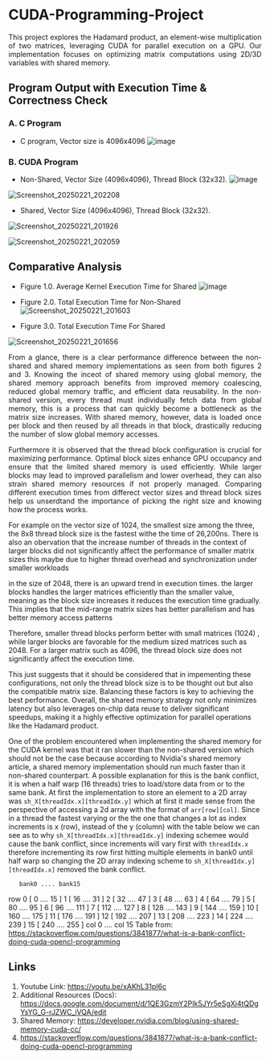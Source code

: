 # CUDA-Programming-Project
<p align="justify">
This project explores the Hadamard product, an element-wise multiplication of two matrices, leveraging CUDA for parallel execution on a GPU. Our implementation focuses on optimizing matrix computations using 2D/3D variables with shared memory.
</p>


## Program Output with Execution Time & Correctness Check 
### A. C Program
- C program, Vector size is 4096x4096
![image](https://github.com/user-attachments/assets/b51a50e4-cb93-427a-b3e5-092291f81006)

### B. CUDA Program 
- Non-Shared, Vector Size (4096x4096), Thread Block (32x32).
![image](https://github.com/user-attachments/assets/cc6ad8df-2c77-4a88-9be0-79c42d73103d)

![Screenshot_20250221_202208](https://github.com/user-attachments/assets/af359fc9-83c9-45fc-b6bc-b5664f9fbd4d)

- Shared, Vector Size (4096x4096), Thread Block (32x32).

![Screenshot_20250221_201926](https://github.com/user-attachments/assets/d509352b-42f1-4ab9-9c1a-a81e6208452a)

![Screenshot_20250221_202059](https://github.com/user-attachments/assets/5b9bc016-a1b9-4d13-93af-f40c084ea22d)



## Comparative Analysis

- Figure 1.0. Average Kernel Execution Time for Shared 
![image](https://github.com/user-attachments/assets/05f942e1-4ad5-4670-a872-7d6244136bab)



- Figure 2.0. Total Execution Time for Non-Shared  
![Screenshot_20250221_201603](https://github.com/user-attachments/assets/54643eb2-1d41-47d0-903f-82f19f5177e1)


- Figure 3.0. Total Execution Time For Shared 

![Screenshot_20250221_201656](https://github.com/user-attachments/assets/94e6e770-661c-437e-9ce6-26f954f347b6)

<p align="justify">
From a glance, there is a clear performance difference between the non-shared and shared memory implementations as seen from both figures 2 and 3. Knowing the inceot of shared memory using global memory, the shared memory approach benefits from improved memory coalescing, reduced global memory traffic, and efficient data reusability. In the non-shared version, every thread must individually fetch data from global memory, this is a process that can quickly become a bottleneck as the matrix size increases. With shared memory, however, data is loaded once per block and then reused by all threads in that block, drastically reducing the number of slow global memory accesses.
  
</p>

<p align="justify">
Furthermore it is observed that the thread block configuration is crucial for maximizing performance. Optimal block sizes enhance GPU occupancy and ensure that the limited shared memory is used efficiently. While larger blocks may lead to improved parallelism and lower overhead, they can also strain shared memory resources if not properly managed. Comparing different execution times from differect vector sizes and thread block sizes help us unserdtand the importance of picking the right size and knowing how the process works. 

For example on the vector size of 1024, the smallest size among the three, the 8x8 thread block size is the fastest withe the time of 26,200ns. There is also an obervation that the increase number of threads in the context of larger blocks did not significantly affect the performance of smaller matrix sizes  this maybe due to higher thread overhead and synchronization under smaller workloads 


in the size of 2048, there is an upward trend in execution times. the larger blocks handles the larger matrices efficiently than the smaller value, meaning as the block size increases it reduces the execution time gradually. This implies that the mid-range matrix sizes has better parallelism and has better memory access patterns 



Therefore, smaller thread blocks perform better with small matrices (1024) , while larger blocks are favorable for the medium sized matrices such as 2048. For a larger matrix such as 4096, the thread block size does not significantly affect the execution time. 

  
This just suggests that it should be considered that in impementing these configurations, not only the thread block size is to be thought out but also the compatible matrix size. Balancing these factors is key to achieving the best performance. Overall, the shared memory strategy not only minimizes latency but also leverages on-chip data reuse to deliver significant speedups, making it a highly effective optimization for parallel operations like the Hadamard product.
</p>


One of the problem encountered when implementing the shared memory for the CUDA kernel was that it ran slower than the non-shared version which should not be the case because according to Nvidia's shared memory article, a shared memory implementation should run much faster than it non-shared counterpart. A possible explanation for this is the bank conflict, it is when a half warp (16 threads) tries to load/store data from or to the same bank. At first the implementation to store an element to a 2D array was `sh_X[threadIdx.x][threadIdx.y]` which at first it made sense from the perspective of accessing a 2d array with the format of `arr[row][col]`. Since in a thread the fastest varying or the the one that changes a lot as index increments is x (row), instead of the y (column) with the table below we can see as to why `sh_X[threadIdx.x][threadIdx.y]` indexing schemee would cause the bank conflict, since increments will vary first with `threadIdx.x` therefore incrementing its row first hitting multiple elements in bank0 until half warp so changing the 2D array indexing scheme to `sh_X[threadIdx.y][threadIdx.x]` removed the bank conflict.

       bank0 .... bank15
row 0  [ 0   .... 15  ]
    1  [ 16  .... 31  ]
    2  [ 32  .... 47  ]
    3  [ 48  .... 63  ]
    4  [ 64  .... 79  ]
    5  [ 80  .... 95  ]
    6  [ 96  .... 111 ]
    7  [ 112 .... 127 ]
    8  [ 128 .... 143 ]
    9  [ 144 .... 159 ]
    10 [ 160 .... 175 ]
    11 [ 176 .... 191 ]
    12 [ 192 .... 207 ]
    13 [ 208 .... 223 ]
    14 [ 224 .... 239 ]
    15 [ 240 .... 255 ]
       col 0 .... col 15
Table from: https://stackoverflow.com/questions/3841877/what-is-a-bank-conflict-doing-cuda-opencl-programming


## Links 
1. Youtube Link: https://youtu.be/xAKhL31pI6c
2. Additional Resources (Docs): https://docs.google.com/document/d/1QE3GzmY2PIk5JYr5eSgXj4tQDgYsYG_G-rJZWC_iVQA/edit
3. Shared Memory: https://developer.nvidia.com/blog/using-shared-memory-cuda-cc/
4. https://stackoverflow.com/questions/3841877/what-is-a-bank-conflict-doing-cuda-opencl-programming


